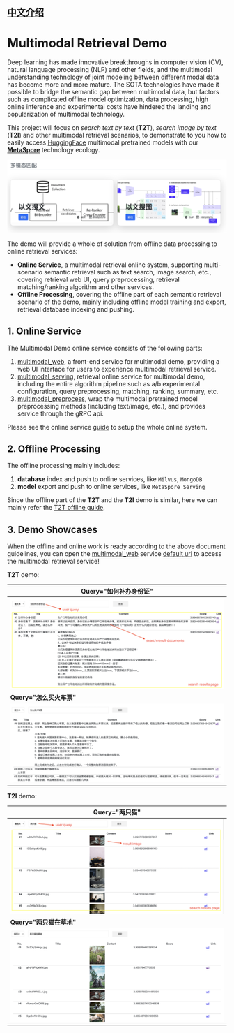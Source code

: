 ## [中文介绍](README-CN.md)

# Multimodal Retrieval Demo

Deep learning has made innovative breakthroughs in computer vision (CV), natural language processing (NLP) and other fields, and the multimodal understanding technology of joint modeling between different modal data has become more and more mature. The SOTA technologies have made it possible to bridge the semantic gap between multimodal data, but factors such as complicated offline model optimization, data processing, high online inference and experimental costs have hindered the landing and popularization of multimodal technology. 

This project will focus on *search text by text* (**T2T**), *search image by text* (**T2I**) and other multimodal retrieval scenarios, to demonstrate to you how to easily access [HuggingFace](https://huggingface.co/) multimodal pretrained models with our [**MetaSpore**](https://github.com/meta-soul/MetaSpore) technology ecology.

![](./online/docs/homepage.png)

The demo will provide a whole of solution from offline data processing to online retrieval services:

- **Online Service**, a multimodal retrieval online system, supporting multi-scenario semantic retrieval such as text search, image search, etc., covering retrieval web UI, query preprocessing, retrieval matching/ranking algorithm and other services.
- **Offline Processing**, covering the offline part of each semantic retrieval scenario of the demo, mainly including offline model training and export, retrieval database indexing and pushing.

## 1. Online Service

The Multimodal Demo online service consists of the following parts:

1. [multimodal_web](online/multimodal_web), a front-end service for multimodal demo, providing a web UI interface for users to experience multimodal retrieval service.
2. [multimodal_serving](online/multimodal_serving), retrieval online service for multimodal demo, including the entire algorithm pipeline such as a/b experimental configuration, query preprocessing, matching, ranking, summary, etc.
3. [multimodal_preprocess](online/multimodal_preprocess), wrap the multimodal pretrained model preprocessing methods (including text/image, etc.), and provides service through the gRPC api.

Please see the online service [guide](online/README.md) to setup the whole online system.

## 2. Offline Processing

The offline processing mainly includes:

1. **database** index and push to online services, like `Milvus`, `MongoDB`
2. **model** export and push to online services, like `MetaSpore Serving`

Since the offline part of the **T2T** and the **T2I** demo is similar, here we can mainly refer the [T2T offline guide](offline/QA/README.md).

## 3. Demo Showcases

When the offline and online work is ready according to the above document guidelines, you can open the [multimodal_web](online/multimodal_web) service [default url](http://127.0.0.1:8090) to access the multimodal retrieval service!

**T2T** demo:

| Query="如何补办身份证"                       |
| -------------------------------------------- |
| <img src="online/docs/txt2txt_case1.png"  /> |
| **Query="怎么买火车票"**                     |
| <img src="online/docs/txt2txt_case2.png"  /> |

**T2I** demo:

| Query="两只猫"                               |
| -------------------------------------------- |
| <img src="online/docs/txt2img_case1.png"  /> |
| **Query="两只猫在草地"**                     |
| <img src="online/docs/txt2img_case2.png"  /> |
